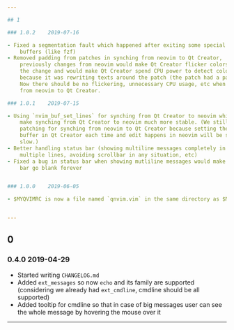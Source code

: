 ```yaml
---

## 1

### 1.0.2    2019-07-16

- Fixed a segmentation fault which happened after exiting some special terminal
    buffers (like fzf)
- Removed padding from patches in synching from neovim to Qt Creator,
    previously changes from neovim would make Qt Creator flicker colors around
    the change and would make Qt Creator spend CPU power to detect colors
    because it was rewriting texts around the patch (the patch had a padding).
    Now there should be no flickering, unnecessary CPU usage, etc when syncing
    from neovim to Qt Creator.

### 1.0.1    2019-07-15

- Using `nvim_buf_set_lines` for synching from Qt Creator to neovim which should
    make synching from Qt Creator to neovim much more stable. (We still need
    patching for synching from neovim to Qt Creator because setting the whole
    buffer in Qt Creator each time and edit happens in neovim will be super
    slow.)
- Better handling status bar (showing multiline messages completely in
    multiple lines, avoiding scrollbar in any situation, etc)
- Fixed a bug in status bar when showing mutliline messages would make status
    bar go blank forever


### 1.0.0    2019-06-05

- $MYQVIMRC is now a file named `qnvim.vim` in the same directory as $MYVIMRC


---
```


## 0

### 0.4.0    2019-04-29

- Started writing `CHANGELOG.md`
- Added `ext_messages` so now `echo` and its family are supported (considering
    we already had `ext_cmdline`, cmdline should be all supported)
- Added tooltip for cmdline so that in case of big messages user can see the
    whole message by hovering the mouse over it


---

